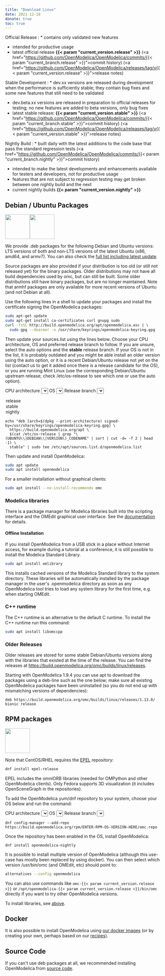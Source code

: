 ```yaml
---
title: "Download Linux"
date: 2021-12-18
donate: true
toc: true
---
```


Official Release
: * contains only validated new features
  * intended for productive usage
  * latest official release **<span id="omc-version-release">{{< param "current_version.release" >}}</span>** (<a href="https://github.com/OpenModelica/OpenModelica/commits/{{< param "current_branch.release" >}}">commit history</a>) (<a href="https://github.com/OpenModelica/OpenModelica/releases/tag/v{{< param "current_version.release" >}}">release notes</a>)

Stable Development
: * dev.xx versions are released during development when the performance is sufficiently stable; they contain bug fixes and some new features that still need to be validated
  * dev.beta.xx versions are released in preparation to official releases for testing; no new features are added to beta versions, only bug fixes
  * latest stable release: **<span id="omc-version-stable">{{< param "current_version.stable" >}}** (<a href="https://github.com/OpenModelica/OpenModelica/commits/{{< param "current_branch.stable" >}}">commit history</a>) (<a href="https://github.com/OpenModelica/OpenModelica/releases/tag/v{{< param "current_version.stable" >}}">release notes</a>)

Nightly Build
: * built daily with the latest additions to the code base that pass the standard regression tests (<a href="https://github.com/OpenModelica/OpenModelica/commits/{{< param "current_branch.nightly" >}}">commit history</a>)
  * intended to make the latest developments and enhancements available for testers and developers, not for productive usage
  * features that are not subject to regression testing may get broken between one nightly build and the next
  * current nightly builds **<span id="omc-version-nightly">{{< param "current_version.nightly" >}}**

## Debian / Ubuntu Packages

<script>
var getJSON = function(url, callback) {
  var xhr = new XMLHttpRequest();
  xhr.open('GET', url, true);
  xhr.responseType = 'json';
  xhr.onload = function() {
  var status = xhr.status;
  if (status === 200) {
    callback(null, xhr.response);
  } else {
    callback(status, xhr.response);
  }
  };
  xhr.send();
};
var omLinuxAPIData;
function escapeHtml(unsafe)
{
  return unsafe
         .replace(/&/g, "&amp;")
         .replace(/</g, "&lt;")
         .replace(/>/g, "&gt;")
         .replace(/"/g, "&quot;")
         .replace(/\\/g, "&bsol;")
         .replace(/'/g, "&#039;");
}
var selectedDebArch = function() {
  var archSelect = document.getElementById("deb-arch-select");
  document.getElementById("deb-arch").innerHTML = archSelect.value;
  var codenameSelect = ['<option value="$('+escapeHtml('cat /etc/os-release | grep "\\(UBUNTU\\\\|DEBIAN\\\\|VERSION\\)_CODENAME" | sort | cut -d= -f 2 | head -1')+')" selected>(auto)</option>'];
  var value = archSelect.value;
  if (value.startsWith("$")) {
    value = "amd64";
  }
  codenameSelect = codenameSelect.concat(omLinuxAPIData.deb[value].map(key => '<option value="'+key+'">'+key+'</option>'));
  document.getElementById("deb-codename-select").innerHTML=codenameSelect.join("\n");
  selectedDebCodename();
};
var selectedRpmArch = function() {
  var archSelect = document.getElementById("rpm-arch-select");
  var codenameSelect = [];
  var value = archSelect.value;
  codenameSelect = codenameSelect.concat(Object.keys(omLinuxAPIData.rpm[value]).reverse().map(key => '<option value="'+key+'">'+key+'</option>'));
  document.getElementById("rpm-codename-select").innerHTML=codenameSelect.join("\n");
  selectedRpmCodename();
};
var detectedArch = function(debArch) {
  var debArchSelect = ['<option value="$(dpkg --print-architecture)">(auto)</option>'];
  debArchSelect = debArchSelect.concat(Object.keys(omLinuxAPIData.deb).map(function (key) {
    return '<option value="'+key+(key==debArch ? '" selected' : '"')+'>'+key+'</option>'
  }));
  var rpmArchSelect = [];
  rpmArchSelect = rpmArchSelect.concat(Object.keys(omLinuxAPIData.rpm).map(function (key) {
    return '<option value="'+key+(key==debArch ? '" selected' : '"')+'>'+key+'</option>'
  }));
  document.getElementById("deb-arch-select").innerHTML=debArchSelect.join("\n");
  document.getElementById("rpm-arch-select").innerHTML=rpmArchSelect.join("\n");
  selectedDebArch();
  selectedRpmArch();
}
var selectedDebCodename = function() {
  var codenameSelect = document.getElementById("deb-codename-select");
  document.getElementById("deb-codename").innerHTML=codenameSelect.value;
};
var selectedRpmCodename = function() {
  var codeNameValue=document.getElementById("rpm-codename-select").value;
  document.getElementById("rpm-os").innerHTML=codeNameValue;
  var codenameSelect = [];
  var archValue = document.getElementById("rpm-arch-select").value;
  codenameSelect = codenameSelect.concat(omLinuxAPIData.rpm[archValue][codeNameValue].reverse().map(key => '<option value="'+key+'">'+key+'</option>'));
  document.getElementById("rpm-branch-select").innerHTML=codenameSelect.join("\n");
  selectedRpmBranch();
};
var selectedBranch = function() {
  var branchSelect = document.getElementById("deb-branch-select");
  document.getElementById("deb-branch").innerHTML=branchSelect.value;
}
var selectedRpmBranch = function() {
  var branchSelect = document.getElementById("rpm-branch-select");
  document.getElementById("rpm-branch").innerHTML=branchSelect.value;
}
getJSON('/api/linux.json', function(err, data) {
  omLinuxAPIData = data;
  var debOSNames = "";
  if (err !== null) {
    debOSNames = "Failed to load list of OSes: " + err;
  } else {
    debOSNames = omLinuxAPIData["deb"]["amd64"].join(", ");
    try {
      var arch = navigator.userAgentData.getHighEntropyValues([ "architecture", "bitness" ]);
      arch.then(function (arch) {
        console.log(arch);
        var debArch = "amd64";
        if (arch.architecture == 'x86') {
          if (arch.bitness == 64) {
            debArch = "amd64";
          }
          if (arch.bitness == 32) {
            debArch = "i386";
          }
        } else if (arch.architecture == 'arm') {
          if (arch.bitness == 64) {
            debArch = "arm64";
          }
          if (arch.bitness == 32) {
            debArch = "armhf";
          }
        }
        detectedArch(debArch);
      });
    } catch (error) {
      console.error(error);
      detectedArch("amd64");
    }
  }
  document.getElementById("debian-os-names").innerHTML=debOSNames;
  document.getElementById("omc-version-release").innerHTML=omLinuxAPIData.version.release;
  document.getElementById("omc-version-stable").innerHTML=omLinuxAPIData.version.stable;
  document.getElementById("omc-version-nightly").innerHTML=omLinuxAPIData.version.nightly;
});
</script>

<p><img style="vertical-align: baseline;" src="/images/ubuntu-logo.gif" alt="" width="80" height="80" border="0" /><img style="vertical-align: baseline;" src="/images/debian_splash.png" alt="" width="80" height="80" border="0" /></p>

We provide .deb packages for the following Debian and Ubuntu versions:
<span id="debian-os-names">LTS versions of both and non-LTS versions of the latest Ubuntu (x86, amd64, and armv7). You can also check the <a href="https://build.openmodelica.org/apt/dists/">full list including latest update</a></span>.

Source packages are also provided if your distribution is too old (or still not released yet) for the binary packages. Older distributions may not have all build dependencies used by omc, but can still be built. Some older distributions still have binary packages, but are no longer maintained. Note that armhf packages are only available for more recent versions of Ubuntu (and not Debian at all).

Use the following lines in a shell to update your packages and install the certificate signing the OpenModelica packages:

```bash
sudo apt-get update
sudo apt-get install ca-certificates curl gnupg sudo
curl -fsSL http://build.openmodelica.org/apt/openmodelica.asc | \
  sudo gpg --dearmor -o /usr/share/keyrings/openmodelica-keyring.gpg
```

Then update your sources.list using the lines below.
Choose your CPU architecture, OS and preferred release branch to follow.
If you are unsure, select the auto options and the **stable** release branch.
If your OS is not in the list, it is probably outdated and you might be able install an older version using the auto option, or it is a recent Debian/Ubuntu release not yet on the list (contact us to get it added once there is a release candidate for the OS), or you are running Mint Linux (use the corresponding Debian/Ubuntu upstream release; check /etc/os-release to see which one or use the auto option).

CPU architecture <select label="CPU architecture" id="deb-arch-select" onChange="selectedDebArch()"></select>
OS <select id="deb-codename-select" onChange="selectedDebCodename()"></select>
Release branch <select id="deb-branch-select" onChange="selectedBranch()">
  <option value="release">release</option>
  <option value="stable" selected>stable</option>
  <option value="nigthly">nightly</option>
</select>


<div class="highlight"><pre tabindex="0" class="chroma">
<code>echo "deb [arch=<span id="deb-arch">$(dpkg --print-architecture)</span> signed-by=/usr/share/keyrings/openmodelica-keyring.gpg] \
  https://build.openmodelica.org/apt \
  <span id="deb-codename">$(cat /etc/os-release | grep "\(UBUNTU\\|DEBIAN\\|VERSION\)_CODENAME" | sort | cut -d= -f 2 | head -1)</span> \
  <span id="deb-branch">stable</span>" | sudo tee /etc/apt/sources.list.d/openmodelica.list</code>
</pre></div>


Then update and install OpenModelica:

```bash
sudo apt update
sudo apt install openmodelica
```

For a smaller installation without graphical clients:

```bash
sudo apt install --no-install-recommends omc
```

### Modelica libraries

There is a package manager for Modelica libraries built into the scripting interface and the OMEdit graphical user interface. See the [documentation](/doc/OpenModelicaUsersGuide/latest/packagemanager.html) for details.

#### Offline Installation

If you install OpenModelica from a USB stick in a place without Internet access, for example during a tutorial at a conference, it is still possible to install the Modelica Standard Library.


```bash
sudo apt install omlibrary
```

This installs cached versions of the Modelica Standard library to the system directory.
These libraries will be automatically installed by the package manager in the user's .openmodelica directory as soon as any OpenModelica tool tries to load any system library for the first time, e.g. when starting OMEdit.

### C++ runtime

The C++ runtime is an alternative to the default C runtime. To install the C++ runtime run this command:

```bash
sudo apt install libomccpp
```

### Older Releases

Older releases are stored for some stable Debian/Ubuntu versions along with the libraries that existed at the time of the release.
You can find the releases at https://build.openmodelica.org/omc/builds/linux/releases.

Starting with OpenModelica 1.9.4 you can use apt to download the packages using a deb-line such as the one below; make sure all existing OpenModelica packages have been uninstalled (so you do not end up with mismatching versions of dependencies):

```text
deb https://build.openmodelica.org/omc/builds/linux/releases/1.13.0/ bionic release
```

## RPM packages

<p><img style="vertical-align: baseline;" src="/images/rpm-package.png" alt="" width="80" height="80" border="0" /></p>

Note that CentOS/RHEL requires the [EPEL](https://fedoraproject.org/wiki/EPEL) repository:

```bash
dnf install epel-release
```

EPEL includes the omniORB libraries (needed for OMPython and other OpenModelica clients).
Only Fedora supports 3D visualization (it includes OpenSceneGraph in the repositories).

To add the OpenModelica yum/dnf repository to your system, choose your OS below and run the command:

CPU architecture <select label="CPU architecture" id="rpm-arch-select" onChange="selectedRpmArch()"></select>
OS <select id="rpm-codename-select" onChange="selectedRpmCodename()"></select>
Release branch <select id="rpm-branch-select" onChange="selectedRpmBranch()">
</select>

<div class="highlight"><pre tabindex="0" class="chroma">
<code>dnf config-manager --add-repo https://build.openmodelica.org/rpm/<span id="rpm-os">ENTER-RPM-OS-VERSION-HERE</span>/omc.repo</code>
</pre></div>

Once the repository has been enabled in the OS, install OpenModelica:

<div class="highlight"><pre tabindex="0" class="chroma">
<code>dnf install <span id="rpm-branch">openmodelica-nightly</span></code>
</pre></div>

It is possible to install multiple version of OpenModelica (although this use-case has mostly been replaced by using docker).
You can then select which version /usr/bin/omc (and OMEdit, etc) should point to:

```bash
alternatives --config openmodelica
```

You can also use commands like `omc-{{< param current_version.release >}}` or `/opt/openmodelica-{{< param current_version.release >}}/bin/omc` directly if you want to try other OpenModelica versions.

To install libraries, see [above](#modelica-libraries).

## Docker

It is also possible to install OpenModelica using [our docker images](https://hub.docker.com/r/openmodelica/openmodelica/tags) (or by creating your own, perhaps based on our [recipes](https://github.com/OpenModelica/OpenModelicaDockerImages/branches)).

## Source Code

If you can't use deb packages at all, we recommended installing OpenModelica from <a href="/developersresources/source-code">source code</a>.